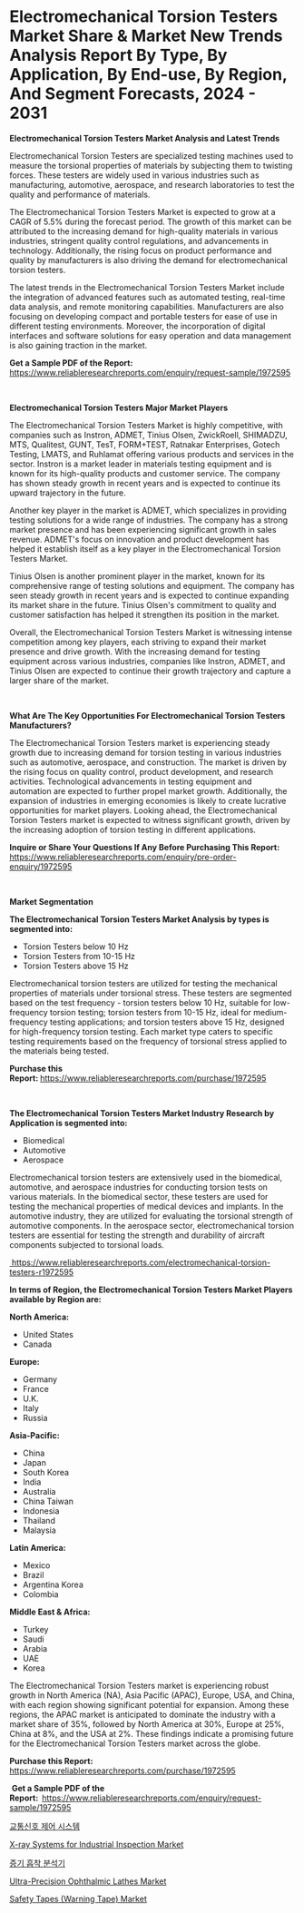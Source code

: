 <p><h1>Electromechanical Torsion Testers Market Share & Market New Trends Analysis Report By Type, By Application, By End-use, By Region, And Segment Forecasts, 2024 - 2031</h1></p><p><strong>Electromechanical Torsion Testers Market Analysis and Latest Trends</strong></p>
<p><p>Electromechanical Torsion Testers are specialized testing machines used to measure the torsional properties of materials by subjecting them to twisting forces. These testers are widely used in various industries such as manufacturing, automotive, aerospace, and research laboratories to test the quality and performance of materials.</p><p>The Electromechanical Torsion Testers Market is expected to grow at a CAGR of 5.5% during the forecast period. The growth of this market can be attributed to the increasing demand for high-quality materials in various industries, stringent quality control regulations, and advancements in technology. Additionally, the rising focus on product performance and quality by manufacturers is also driving the demand for electromechanical torsion testers.</p><p>The latest trends in the Electromechanical Torsion Testers Market include the integration of advanced features such as automated testing, real-time data analysis, and remote monitoring capabilities. Manufacturers are also focusing on developing compact and portable testers for ease of use in different testing environments. Moreover, the incorporation of digital interfaces and software solutions for easy operation and data management is also gaining traction in the market.</p></p>
<p><strong>Get a Sample PDF of the Report:&nbsp;</strong> <a href="https://www.reliableresearchreports.com/enquiry/request-sample/1972595">https://www.reliableresearchreports.com/enquiry/request-sample/1972595</a></p>
<p>&nbsp;</p>
<p><strong>Electromechanical Torsion Testers Major Market Players</strong></p>
<p><p>The Electromechanical Torsion Testers Market is highly competitive, with companies such as Instron, ADMET, Tinius Olsen, ZwickRoell, SHIMADZU, MTS, Qualitest, GUNT, TesT, FORM+TEST, Ratnakar Enterprises, Gotech Testing, LMATS, and Ruhlamat offering various products and services in the sector. Instron is a market leader in materials testing equipment and is known for its high-quality products and customer service. The company has shown steady growth in recent years and is expected to continue its upward trajectory in the future.</p><p>Another key player in the market is ADMET, which specializes in providing testing solutions for a wide range of industries. The company has a strong market presence and has been experiencing significant growth in sales revenue. ADMET's focus on innovation and product development has helped it establish itself as a key player in the Electromechanical Torsion Testers Market.</p><p>Tinius Olsen is another prominent player in the market, known for its comprehensive range of testing solutions and equipment. The company has seen steady growth in recent years and is expected to continue expanding its market share in the future. Tinius Olsen's commitment to quality and customer satisfaction has helped it strengthen its position in the market.</p><p>Overall, the Electromechanical Torsion Testers Market is witnessing intense competition among key players, each striving to expand their market presence and drive growth. With the increasing demand for testing equipment across various industries, companies like Instron, ADMET, and Tinius Olsen are expected to continue their growth trajectory and capture a larger share of the market.</p></p>
<p>&nbsp;</p>
<p><strong>What Are The Key Opportunities For Electromechanical Torsion Testers Manufacturers?</strong></p>
<p><p>The Electromechanical Torsion Testers market is experiencing steady growth due to increasing demand for torsion testing in various industries such as automotive, aerospace, and construction. The market is driven by the rising focus on quality control, product development, and research activities. Technological advancements in testing equipment and automation are expected to further propel market growth. Additionally, the expansion of industries in emerging economies is likely to create lucrative opportunities for market players. Looking ahead, the Electromechanical Torsion Testers market is expected to witness significant growth, driven by the increasing adoption of torsion testing in different applications.</p></p>
<p><strong>Inquire or Share Your Questions If Any Before Purchasing This Report:</strong> <a href="https://www.reliableresearchreports.com/enquiry/pre-order-enquiry/1972595">https://www.reliableresearchreports.com/enquiry/pre-order-enquiry/1972595</a></p>
<p>&nbsp;</p>
<p><strong>Market Segmentation</strong></p>
<p><strong>The Electromechanical Torsion Testers Market Analysis by types is segmented into:</strong></p>
<p><ul><li>Torsion Testers below 10 Hz</li><li>Torsion Testers from 10-15 Hz</li><li>Torsion Testers above 15 Hz</li></ul></p>
<p><p>Electromechanical torsion testers are utilized for testing the mechanical properties of materials under torsional stress. These testers are segmented based on the test frequency - torsion testers below 10 Hz, suitable for low-frequency torsion testing; torsion testers from 10-15 Hz, ideal for medium-frequency testing applications; and torsion testers above 15 Hz, designed for high-frequency torsion testing. Each market type caters to specific testing requirements based on the frequency of torsional stress applied to the materials being tested.</p></p>
<p><strong>Purchase this Report:&nbsp;</strong><a href="https://www.reliableresearchreports.com/purchase/1972595">https://www.reliableresearchreports.com/purchase/1972595</a></p>
<p>&nbsp;</p>
<p><strong>The Electromechanical Torsion Testers Market Industry Research by Application is segmented into:</strong></p>
<p><ul><li>Biomedical</li><li>Automotive</li><li>Aerospace</li></ul></p>
<p><p>Electromechanical torsion testers are extensively used in the biomedical, automotive, and aerospace industries for conducting torsion tests on various materials. In the biomedical sector, these testers are used for testing the mechanical properties of medical devices and implants. In the automotive industry, they are utilized for evaluating the torsional strength of automotive components. In the aerospace sector, electromechanical torsion testers are essential for testing the strength and durability of aircraft components subjected to torsional loads.</p></p>
<p><a href="https://www.reliableresearchreports.com/electromechanical-torsion-testers-r1972595">&nbsp;https://www.reliableresearchreports.com/electromechanical-torsion-testers-r1972595</a></p>
<p><strong>In terms of Region, the Electromechanical Torsion Testers Market Players available by Region are:</strong></p>
<p>
    <p> <strong> North America: </strong>
        <ul>
            <li>United States</li>
            <li>Canada</li>
        </ul>
        </p> 
    <p> <strong> Europe: </strong>
        <ul>
            <li>Germany</li>
            <li>France</li>
            <li>U.K.</li>
            <li>Italy</li>
            <li>Russia</li>
        </ul>
        </p> 
    <p> <strong> Asia-Pacific: </strong>
        <ul>
            <li>China</li>
            <li>Japan</li>
            <li>South Korea</li>
            <li>India</li>
            <li>Australia</li>
            <li>China Taiwan</li>
            <li>Indonesia</li>
            <li>Thailand</li>
            <li>Malaysia</li>
        </ul>
        </p> 
    <p> <strong> Latin America: </strong>
        <ul>
            <li>Mexico</li>
            <li>Brazil</li>
            <li>Argentina Korea</li>
            <li>Colombia</li>
        </ul>
        </p> 
    <p> <strong> Middle East & Africa: </strong>
        <ul>
            <li>Turkey</li>
            <li>Saudi</li>
            <li>Arabia</li>
            <li>UAE</li>
            <li>Korea</li>
        </ul>
    </p>
    </p>
<p><p>The Electromechanical Torsion Testers market is experiencing robust growth in North America (NA), Asia Pacific (APAC), Europe, USA, and China, with each region showing significant potential for expansion. Among these regions, the APAC market is anticipated to dominate the industry with a market share of 35%, followed by North America at 30%, Europe at 25%, China at 8%, and the USA at 2%. These findings indicate a promising future for the Electromechanical Torsion Testers market across the globe.</p></p>
<p><strong>Purchase this Report: </strong><a href="https://www.reliableresearchreports.com/purchase/1972595">https://www.reliableresearchreports.com/purchase/1972595</a></p>
<p>&nbsp;<strong>Get a Sample PDF of the Report:&nbsp;&nbsp;</strong><a href="https://www.reliableresearchreports.com/enquiry/request-sample/1972595">https://www.reliableresearchreports.com/enquiry/request-sample/1972595</a></p>
<p><strong></strong></p>
<p><p><a href="https://github.com/shade463/Market-Research-Report-List-1/blob/main/930408041276.md">교통신호 제어 시스템</a></p><p><a href="https://github.com/joannesouthgate/Market-Research-Report-List-3/blob/main/x-ray-systems-for-industrial-inspection-market.md">X-ray Systems for Industrial Inspection Market</a></p><p><a href="https://github.com/FelipeGrrady654556/Market-Research-Report-List-1/blob/main/713130341275.md">증기 흡착 분석기</a></p><p><a href="https://github.com/wwwkeltoum/Market-Research-Report-List-3/blob/main/ultra-precision-ophthalmic-lathes-market.md">Ultra-Precision Ophthalmic Lathes Market</a></p><p><a href="https://issuu.com/reportprime-2/docs/safety-tapes-warning-tape-market-size-2030.pptx">Safety Tapes (Warning Tape) Market</a></p></p>